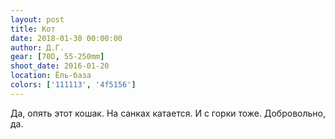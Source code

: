 ```yaml
---
layout: post
title: Кот
date: 2018-01-30 00:00:00
author: Д.Г.
gear: [70D, 55-250mm]
shoot_date: 2016-01-20
location: Ёль-база
colors: ['111113', '4f5156']
---
```

Да, опять этот кошак. На санках катается. И с горки тоже. Добровольно, да.

